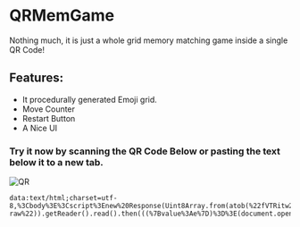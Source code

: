 # QRMemGame
Nothing much, it is just a whole grid memory matching game inside a single QR Code!

## Features:
- It procedurally generated Emoji grid.
- Move Counter
- Restart Button
- A Nice UI

### Try it now by scanning the QR Code Below or pasting the text below it to a new tab.
![QR](https://cloud-ifvanmm1w-hack-club-bot.vercel.app/0image.png)
```
data:text/html;charset=utf-8,%3Cbody%3E%3Cscript%3Enew%20Response(Uint8Array.from(atob(%22fVTRitw2FP0VV1uCxWi03t0uBHvkQkNoC9lCQ6CEYSCydD1WV5aMdGe601lDf6Ch0D71JX0p9A%2Faz8onFNu7sxPI5sVXnHt077nnCi%2B6xGiBBsvvX15B%2B7VsYTFCbXnltxDzbKHNdgCqcnGqzbZcyKQJUIuTAQzlS4goAy5OZbmIKpgOSwuYIAOxJO%2Ff%2FfE3YeT9u9%2F%2FHcOfv4zh17dj%2BG0C3%2F43hb%2Bm8A9ZMS%2BWK6ZExpzImBUZk0J7tWnBIV8DPrcwHL%2FafatTUhHK9OPpltBCeRcxiY1AUSKPPmCaUlFeSWx4kE77NqVzfkmZEQO%2B38qQyEKKJecc2PBZMRTyUzeVcGIQOirXHOEGn3mH4FCQycgkIyyktGdhaiK5cQ7CN6%2BuXghCGPLah%2BdSNWmKDAbCYKN%2FGEwFkAh3s6VEmy2hhefKyhi%2Fky0IooImzB%2BVfTPubmQIUpPy8z32d0s8SlTkbrNvmOfeKWvU9SixtqlnQJnksuvA6WeNsTr1tKc9q6046Ly9xUnGCxORK%2B9QGhdTUltCb2%2FT46TUesKZ590mNule58gwh56ycyGE5xbcGpsnT1SbUtoz1U5uqdnsEVvJTBUWcClZXAnPaoFLyXElhMBl5LgqrDhjEfCVacFvpv3t6y9nMyeEgEM%2FaSFgSl77TfKDcZ8lD9Vpnkquj4YI0Pot3M0RH03R6TFYkfXsDC5oXzz6SAOhB%2BcNMyllB2oDUj%2BsdCbIIuLOQll5vdtrEzsrd3lt4ab4cRPR1Lu5mgzKFTiEUEhr1m5uENp4Dw30uTYBFBrvcuXtpnVFA2bdYH6WZdumWMsuP8%2B6m%2F4EDe5r73Aezc%2BQX4xYdei8DkYXw2eO0HZWIsyncjEP0IHE9AuWXGbdDR1LXnY3PVdB738yGpt8SNz3Hc%2Bdj2bUFMBKNFvoecV4vVebEH3IO2%2BmAQ56zp8e35JV9HaDUKDv8qywUGOeFWGsnxWVR%2FRtnhUf2PYRfx5xspLqupYK5lsTTWWswV3eGK3BFRiku9dgbZLxi9jzej%2FcWAe%2FcTo%2Fqet6otU%2BtHnwKBFep2dPMw1r2vPqA7JSavSJ1zbh1f4T9%2B5J9UdIGe3lUdlhMz6MxYtOam3celhIMlg4pSor1XW%2FOJ2eGFmc3v3R%2Fwc%3D%22)%2C(e%3D%3Ee.charCodeAt(0)))).body.pipeThrough(new%20DecompressionStream(%22deflate-raw%22)).getReader().read().then(((%7Bvalue%3Ae%7D)%3D%3E(document.open()%2Cdocument.write((new%20TextDecoder).decode(e))%2Cdocument.close()))).catch(console.error)%3C%2Fscript%3E
```